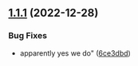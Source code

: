 ## [1.1.1](https://github.com/kieranm-lvh/another-dummy-project-for-workflows/compare/v1.1.0...v1.1.1) (2022-12-28)


### Bug Fixes

* apparently yes we do" ([6ce3dbd](https://github.com/kieranm-lvh/another-dummy-project-for-workflows/commit/6ce3dbda7d88c438eabd4b2802434b28f6df82cc))
